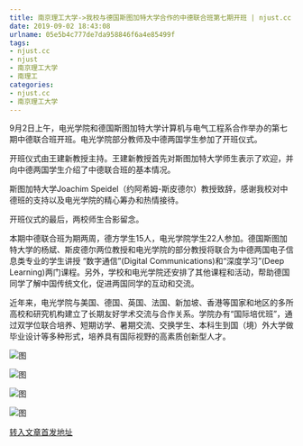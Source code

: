 ```yaml
---
title: 南京理工大学->我校与德国斯图加特大学合作的中德联合班第七期开班 | njust.cc
date: 2019-09-02 18:43:08
urlname: 05e5b4c777de7da958846f6a4e85499f
tags: 
- njust.cc
- njust
- 南京理工大学
- 南理工
categories:
- njust.cc
- 南京理工大学
---
```



9月2日上午，电光学院和德国斯图加特大学计算机与电气工程系合作举办的第七期中德联合班开班。电光学院部分教师及中德两国学生参加了开班仪式。

开班仪式由王建新教授主持。王建新教授首先对斯图加特大学师生表示了欢迎，并向中德两国学生介绍了中德联合班的基本情况。

斯图加特大学Joachim Speidel（约阿希姆-斯皮德尔）教授致辞，感谢我校对中德班的支持以及电光学院的精心筹办和热情接待。

开班仪式的最后，两校师生合影留念。

本期中德联合班为期两周，德方学生15人，电光学院学生22人参加。德国斯图加特大学的杨斌、斯皮德尔两位教授和电光学院的部分教授将联合为中德两国电子信息类专业的学生讲授 “数字通信”(Digital Communications)和“深度学习”(Deep Learning)两门课程。另外，学校和电光学院还安排了其他课程和活动，帮助德国同学了解中国传统文化，促进两国同学的互动和交流。

近年来，电光学院与美国、德国、英国、法国、新加坡、香港等国家和地区的多所高校和研究机构建立了长期友好学术交流与合作关系。学院办有“国际培优班”，通过双学位联合培养、短期访学、暑期交流、交换学生、本科生到国（境）外大学做毕业设计等多种形式，培养具有国际视野的高素质创新型人才。



![图](http://zs.njust.edu.cn/_upload/article/images/a6/f6/9f9895f1449fb1a02825e5bd6e4a/316d483b-eb9d-4f3f-a64b-e5f31f010006.jpg)

![图](http://zs.njust.edu.cn/_upload/article/images/a6/f6/9f9895f1449fb1a02825e5bd6e4a/18ecfc25-d460-4587-a1ab-3c4dc742e0f4.jpg)

![图](http://zs.njust.edu.cn/_upload/article/images/a6/f6/9f9895f1449fb1a02825e5bd6e4a/33bfa5f4-3d5b-43dc-a5c4-8b32db8d22a7.jpg)

![图](http://zs.njust.edu.cn/_upload/article/images/a6/f6/9f9895f1449fb1a02825e5bd6e4a/c329abc2-16e1-4fe3-a787-91f17d9c8bf5.jpg)

[转入文章首发地址](http://zs.njust.edu.cn/28/84/c4621a206980/page.htm)